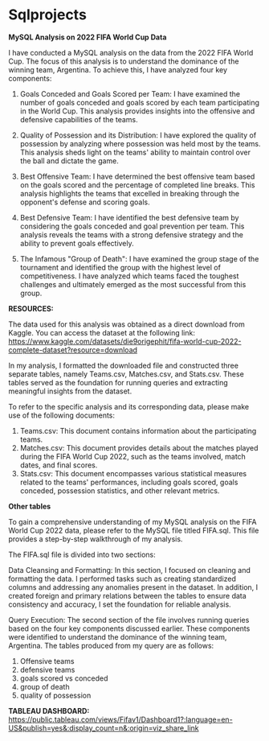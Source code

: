 # Sqlprojects

**MySQL Analysis on 2022 FIFA World Cup Data**

I have conducted a MySQL analysis on the data from the 2022 FIFA World Cup. 
The focus of this analysis is to understand the dominance of the winning team, Argentina. 
To achieve this, I have analyzed four key components:

1) Goals Conceded and Goals Scored per Team: I have examined the number of goals conceded and goals 
scored by each team participating in the World Cup. This analysis provides insights into the offensive
and defensive capabilities of the teams.

2) Quality of Possession and its Distribution: I have explored the quality of possession by analyzing 
where possession was held most by the teams. This analysis sheds light on the teams' ability to 
maintain control over the ball and dictate the game.

3) Best Offensive Team: I have determined the best offensive team based on the goals scored and
the percentage of completed line breaks. This analysis highlights the teams that excelled in breaking 
through the opponent's defense and scoring goals.

4) Best Defensive Team: I have identified the best defensive team by considering the goals 
conceded and goal prevention per team. This analysis reveals the teams with a strong defensive strategy
and the ability to prevent goals effectively.

5) The Infamous "Group of Death": I have examined the group stage of the tournament and identified
the group with the highest level of competitiveness. I have analyzed which teams faced the 
toughest challenges and ultimately emerged as the most successful from this group. 

**RESOURCES:**

The data used for this analysis was obtained as a direct download from Kaggle. 
You can access the dataset at the following link: https://www.kaggle.com/datasets/die9origephit/fifa-world-cup-2022-complete-dataset?resource=download

In my analysis, I formatted the downloaded file and constructed three separate tables, 
namely Teams.csv, Matches.csv, and Stats.csv. These tables served as the foundation for running queries 
and extracting meaningful insights from the dataset.

To refer to the specific analysis and its corresponding data, please make use of the following documents:
1) Teams.csv: This document contains information about the participating teams.
2) Matches.csv: This document provides details about the matches played during the FIFA World Cup 2022, 
such as the teams involved, match dates, and final scores.
3) Stats.csv: This document encompasses various statistical measures related to the teams' performances, 
including goals scored, goals conceded, possession statistics, and other relevant metrics.

**Other tables**

To gain a comprehensive understanding of my MySQL analysis on the FIFA World Cup 2022 data, 
please refer to the MySQL file titled FIFA.sql. This file provides a step-by-step walkthrough of my analysis. 

The FIFA.sql file is divided into two sections:

Data Cleansing and Formatting: In this section, I focused on cleaning and formatting the data. 
I performed tasks such as creating standardized columns and addressing any anomalies present in the dataset. 
In addition, I created foreign and primary relations between the tables to ensure data consistency and accuracy, 
I set the foundation for reliable analysis.

Query Execution: The second section of the file involves running queries based on the four key components discussed earlier. 
These components were identified to understand the dominance of the winning team, Argentina. 
The tables produced from my query are as follows:
1) Offensive teams
2) defensive teams
3) goals scored vs conceded
4) group of death
5) quality of possession

**TABLEAU DASHBOARD:** 
https://public.tableau.com/views/Fifav1/Dashboard1?:language=en-US&publish=yes&:display_count=n&:origin=viz_share_link
